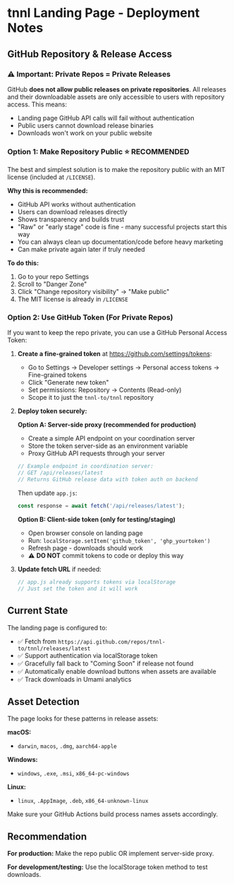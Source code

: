 # tnnl Landing Page - Deployment Notes

## GitHub Repository & Release Access

### ⚠️ Important: Private Repos = Private Releases

GitHub **does not allow public releases on private repositories**. All releases and their downloadable assets are only accessible to users with repository access. This means:
- Landing page GitHub API calls will fail without authentication
- Public users cannot download release binaries
- Downloads won't work on your public website

### Option 1: Make Repository Public ⭐ RECOMMENDED

The best and simplest solution is to make the repository public with an MIT license (included at `/LICENSE`).

**Why this is recommended:**
- GitHub API works without authentication
- Users can download releases directly
- Shows transparency and builds trust
- "Raw" or "early stage" code is fine - many successful projects start this way
- You can always clean up documentation/code before heavy marketing
- Can make private again later if truly needed

**To do this:**
1. Go to your repo Settings
2. Scroll to "Danger Zone"
3. Click "Change repository visibility" → "Make public"
4. The MIT license is already in `/LICENSE`

### Option 2: Use GitHub Token (For Private Repos)

If you want to keep the repo private, you can use a GitHub Personal Access Token:

1. **Create a fine-grained token** at https://github.com/settings/tokens:
   - Go to Settings → Developer settings → Personal access tokens → Fine-grained tokens
   - Click "Generate new token"
   - Set permissions: Repository → Contents (Read-only)
   - Scope it to just the `tnnl-to/tnnl` repository

2. **Deploy token securely:**

   **Option A: Server-side proxy (recommended for production)**
   - Create a simple API endpoint on your coordination server
   - Store the token server-side as an environment variable
   - Proxy GitHub API requests through your server

   ```rust
   // Example endpoint in coordination server:
   // GET /api/releases/latest
   // Returns GitHub release data with token auth on backend
   ```

   Then update `app.js`:
   ```javascript
   const response = await fetch('/api/releases/latest');
   ```

   **Option B: Client-side token (only for testing/staging)**
   - Open browser console on landing page
   - Run: `localStorage.setItem('github_token', 'ghp_yourtoken')`
   - Refresh page - downloads should work
   - ⚠️ **DO NOT** commit tokens to code or deploy this way

3. **Update fetch URL** if needed:
   ```javascript
   // app.js already supports tokens via localStorage
   // Just set the token and it will work
   ```

## Current State

The landing page is configured to:
- ✅ Fetch from `https://api.github.com/repos/tnnl-to/tnnl/releases/latest`
- ✅ Support authentication via localStorage token
- ✅ Gracefully fall back to "Coming Soon" if release not found
- ✅ Automatically enable download buttons when assets are available
- ✅ Track downloads in Umami analytics

## Asset Detection

The page looks for these patterns in release assets:

**macOS:**
- `darwin`, `macos`, `.dmg`, `aarch64-apple`

**Windows:**
- `windows`, `.exe`, `.msi`, `x86_64-pc-windows`

**Linux:**
- `linux`, `.AppImage`, `.deb`, `x86_64-unknown-linux`

Make sure your GitHub Actions build process names assets accordingly.

## Recommendation

**For production:** Make the repo public OR implement server-side proxy.

**For development/testing:** Use the localStorage token method to test downloads.
